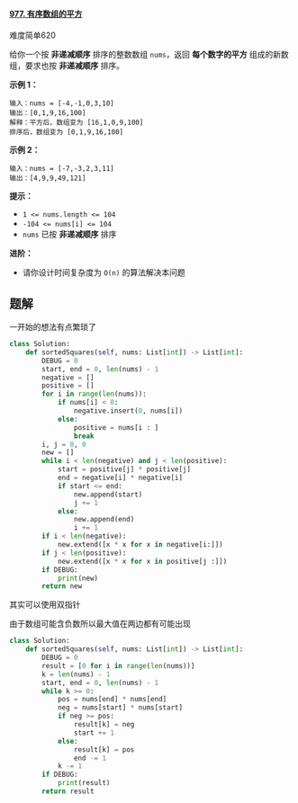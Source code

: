 #### [977. 有序数组的平方](https://leetcode.cn/problems/squares-of-a-sorted-array/)

难度简单620

给你一个按 **非递减顺序** 排序的整数数组 `nums`，返回 **每个数字的平方** 组成的新数组，要求也按 **非递减顺序** 排序。



 

**示例 1：**

```
输入：nums = [-4,-1,0,3,10]
输出：[0,1,9,16,100]
解释：平方后，数组变为 [16,1,0,9,100]
排序后，数组变为 [0,1,9,16,100]
```

**示例 2：**

```
输入：nums = [-7,-3,2,3,11]
输出：[4,9,9,49,121]
```

 

**提示：**

- `1 <= nums.length <= 104`
- `-104 <= nums[i] <= 104`
- `nums` 已按 **非递减顺序** 排序

 

**进阶：**

- 请你设计时间复杂度为 `O(n)` 的算法解决本问题



## 题解

一开始的想法有点繁琐了



~~~python
class Solution:
    def sortedSquares(self, nums: List[int]) -> List[int]:
        DEBUG = 0
        start, end = 0, len(nums) - 1
        negative = []
        positive = []
        for i in range(len(nums)):
            if nums[i] < 0:
                negative.insert(0, nums[i])
            else:
                positive = nums[i : ]
                break
        i, j = 0, 0 
        new = []
        while i < len(negative) and j < len(positive):
            start = positive[j] * positive[j]
            end = negative[i] * negative[i]
            if start <= end:
                new.append(start)
                j += 1
            else:
                new.append(end)
                i += 1
        if i < len(negative):
            new.extend([x * x for x in negative[i:]])
        if j < len(positive):
            new.extend([x * x for x in positive[j :]])
        if DEBUG:
            print(new)
        return new

~~~



其实可以使用双指针

由于数组可能含负数所以最大值在两边都有可能出现

~~~python
class Solution:
    def sortedSquares(self, nums: List[int]) -> List[int]:
        DEBUG = 0
        result = [0 for i in range(len(nums))]
        k = len(nums) - 1
        start, end = 0, len(nums) - 1
        while k >= 0:
            pos = nums[end] * nums[end]
            neg = nums[start] * nums[start]
            if neg >= pos:
                result[k] = neg
                start += 1
            else:
                result[k] = pos
                end -= 1
            k -= 1
        if DEBUG:
            print(result)
        return result
~~~

